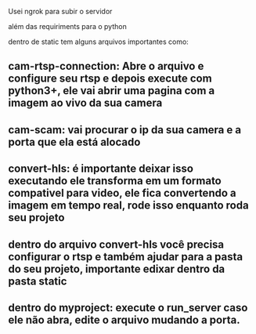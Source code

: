 Usei ngrok para subir o servidor

além das requiriments para o python


dentro de static tem alguns arquivos importantes como:

## cam-rtsp-connection: Abre o arquivo e configure seu rtsp e depois execute com python3+, ele vai abrir uma pagina com a imagem ao vivo da sua camera
## cam-scam: vai procurar o ip da sua camera e a porta que ela está alocado
## convert-hls: é importante deixar isso executando ele transforma em um formato compativel para video, ele fica convertendo a imagem em tempo real, rode isso enquanto roda seu projeto


## dentro do arquivo convert-hls você precisa configurar o rtsp e também ajudar para a pasta do seu projeto, importante edixar dentro da pasta static 
## dentro do myproject: execute o run_server caso ele não abra, edite o arquivo mudando a porta.